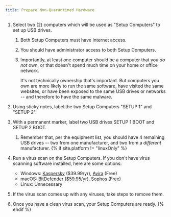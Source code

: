 ```yaml
---
title: Prepare Non-Quarantined Hardware
---
```


1. Select two (2) computers which will be used as "Setup Computers" to set up USB
drives.

    1. Both Setup Computers must have Internet access.
    1. You should have administrator access to both Setup Computers.
    1. Importantly, at least one computer should be a computer that you *do not*
    own, or that doesn't spend much time on your home or office network.

        It's not technically ownership that's important. But computers you own are
        more likely to run the same software, have visited the same websites, or have
        been exposed to the same USB drives or networks -- and therefore to have the
        same malware.

1. Using sticky notes, label the two Setup Computers "SETUP 1" and "SETUP 2".
1. With a permanent marker, label two USB drives <span class="setupboot">SETUP 1 BOOT</span> and <span class="setupboot">SETUP 2 BOOT</span>.

    1. Remember that, per the equipment list, you should have 4 remaining USB
    drives -- two from one manufacturer, and two from a *different* manufacturer.
{% if site.platform != "linuxOnly" %}
1. Run a virus scan on the Setup Computers. If you don't have virus scanning
software installed, here are some options:

    * Windows: [Kaspersky](https://usa.kaspersky.com/) ($39.99/yr),
    [Avira](https://www.avira.com) (Free)
    * macOS: [BitDefender](https://www.bitdefender.com/) ($59.95/yr),
    [Sophos](https://home.sophos.com/) (Free)
    * Linux: Unnecessary

1. If the virus scan comes up with any viruses, take steps to remove them.
1. Once you have a clean virus scan, your Setup Computers are ready.
{% endif %}

